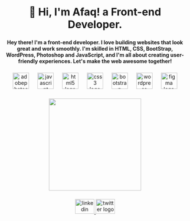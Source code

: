 <h1 align="center">👋 Hi, I'm Afaq! a Front-end Developer.</h1>

###

<h4 align="center">Hey there! I'm a front-end developer. I love building websites that look great and work smoothly. I'm skilled in HTML, CSS, BootStrap, WordPress, Photoshop and JavaScript, and I'm all about creating user-friendly experiences. Let's make the web awesome together!</h4>

###

<div align="center">
  <img src="https://skillicons.dev/icons?i=ps" height="44" alt="adobephotoshop logo"  />
  <img width="15" />
  <img src="https://cdn.jsdelivr.net/gh/devicons/devicon/icons/javascript/javascript-original.svg" height="44" alt="javascript logo"  />
  <img width="15" />
  <img src="https://cdn.jsdelivr.net/gh/devicons/devicon/icons/html5/html5-original.svg" height="44" alt="html5 logo"  />
  <img width="15" />
  <img src="https://cdn.jsdelivr.net/gh/devicons/devicon/icons/css3/css3-original.svg" height="44" alt="css3 logo"  />
  <img width="15" />
  <img src="https://cdn.jsdelivr.net/gh/devicons/devicon/icons/bootstrap/bootstrap-original.svg" height="44" alt="bootstrap logo"  />
  <img width="15" />
  <img src="https://cdn.simpleicons.org/wordpress/21759B" height="44" alt="wordpress logo"  />
  <img width="15" />
  <img src="https://cdn.jsdelivr.net/gh/devicons/devicon/icons/figma/figma-original.svg" height="44" alt="figma logo"  />
</div>

###

<div align="center">
  <img height="250" src="https://i.pinimg.com/originals/b2/83/11/b2831136a1912c98b1cad1b4eb9ab112.gif"  />
</div>

###

<div align="center">
  <a href="https://www.linkedin.com/in/afaqdev" target="_blank">
    <img src="https://raw.githubusercontent.com/maurodesouza/profile-readme-generator/master/src/assets/icons/social/linkedin/default.svg" width="52" height="40" alt="linkedin logo"  />
  </a>
  <a href="https://twitter.com/afaqdev" target="_blank">
    <img src="https://raw.githubusercontent.com/maurodesouza/profile-readme-generator/master/src/assets/icons/social/twitter/default.svg" width="52" height="40" alt="twitter logo"  />
  </a>
</div>

###
